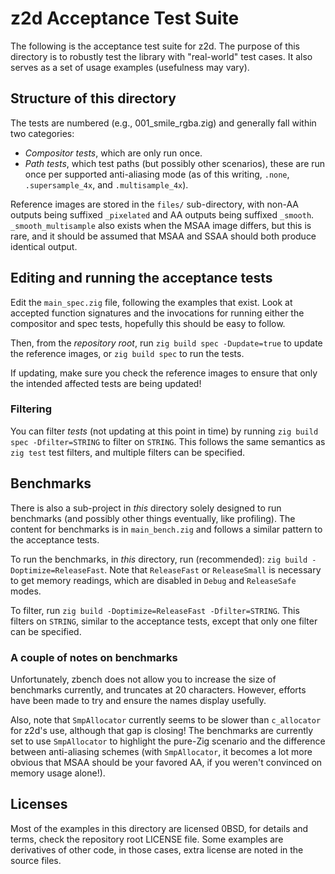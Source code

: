 # z2d Acceptance Test Suite

The following is the acceptance test suite for z2d. The purpose of this
directory is to robustly test the library with "real-world" test cases. It also
serves as a set of usage examples (usefulness may vary).

## Structure of this directory

The tests are numbered (e.g., 001_smile_rgba.zig) and generally fall within two
categories:

* *Compositor tests*, which are only run once.
* *Path tests*, which test paths (but possibly other scenarios), these are run
  once per supported anti-aliasing mode (as of this writing, `.none`,
  `.supersample_4x`, and `.multisample_4x`).

Reference images are stored in the `files/` sub-directory, with non-AA outputs
being suffixed `_pixelated` and AA outputs being suffixed `_smooth`.
`_smooth_multisample` also exists when the MSAA image differs, but this is
rare, and it should be assumed that MSAA and SSAA should both produce identical
output.

## Editing and running the acceptance tests

Edit the `main_spec.zig` file, following the examples that exist. Look at
accepted function signatures and the invocations for running either the
compositor and spec tests, hopefully this should be easy to follow.

Then, from the *repository root*, run `zig build spec -Dupdate=true` to update
the reference images, or `zig build spec` to run the tests.

If updating, make sure you check the reference images to ensure that only the
intended affected tests are being updated!

### Filtering

You can filter *tests* (not updating at this point in time) by running
`zig build spec -Dfilter=STRING` to filter on `STRING`. This follows the same
semantics as `zig test` test filters, and multiple filters can be specified.

## Benchmarks

There is also a sub-project in *this* directory solely designed to run
benchmarks (and possibly other things eventually, like profiling). The content
for benchmarks is in `main_bench.zig` and follows a similar pattern to the
acceptance tests.

To run the benchmarks, in *this* directory, run (recommended):
`zig build -Doptimize=ReleaseFast`. Note that `ReleaseFast` or `ReleaseSmall`
is necessary to get memory readings, which are disabled in `Debug` and
`ReleaseSafe` modes.

To filter, run `zig build -Doptimize=ReleaseFast -Dfilter=STRING`. This filters
on `STRING`, similar to the acceptance tests, except that only one filter can
be specified.

### A couple of notes on benchmarks

Unfortunately, zbench does not allow you to increase the size of benchmarks
currently, and truncates at 20 characters. However, efforts have been made to
try and ensure the names display usefully.

Also, note that `SmpAllocator` currently seems to be slower than `c_allocator`
for z2d's use, although that gap is closing! The benchmarks are currently set
to use `SmpAllocator` to highlight the pure-Zig scenario and the difference
between anti-aliasing schemes (with `SmpAllocator`, it becomes a lot more
obvious that MSAA should be your favored AA, if you weren't convinced on memory
usage alone!).

## Licenses

Most of the examples in this directory are licensed 0BSD, for details and
terms, check the repository root LICENSE file. Some examples are derivatives of
other code, in those cases, extra license are noted in the source files.
